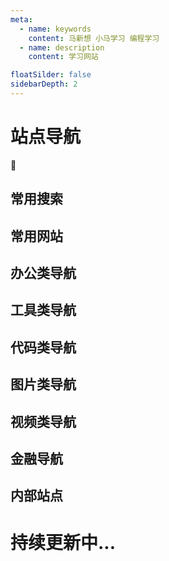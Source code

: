 ```yaml
---
meta:
  - name: keywords
    content: 马新想 小马学习 编程学习
  - name: description
    content: 学习网站

floatSilder: false
sidebarDepth: 2
---
```


# 站点导航

:horse: 
## 常用搜索

<NavItem>
 <NavCard title="百度" jumpUrl="https://www.baidu.com/" logo="baidu.png" des="百度 - 全球最大的中文搜索引擎 " />
 <NavCard title="Google" jumpUrl="https://www.google.com/" logo="google.png" des="谷歌是被公认为全球最大的搜索引擎公司，是一家位于美国的跨国科技企业" />

</NavItem>


## 常用网站

<NavItem>
 <NavCard title="知乎" jumpUrl="https://www.zhihu.com/" logo="zhihu.png" des="中文互联网高质量的问答社区和创作者聚集的原创内容平台" />
 <NavCard title="Quora" jumpUrl="https://www.quora.com/" logo="quora.webp" des="国外一个问答网站，类似于知乎" />
 <NavCard title="今日热榜" jumpUrl="https://tophub.today/" logo="https://file.ipadown.com/tophub/assets/images/favicon/favicon-32x32.png" des="今日热榜提供各站热榜聚合：微信、今日头条、百度、知乎、V2EX、微博、贴吧、豆瓣、天涯、虎扑、Github、抖音...追踪全网热点、简单高效阅读。" />
 <NavCard title="掘金" jumpUrl="https://juejin.cn/" logo="https://sf3-scmcdn2-tos.pstatp.com/xitu_juejin_web/img/logo.a7995ad.svg" des="掘金是一个帮助开发者成长的社区,是给开发者用的 Hacker News,给设计师用的 Designer News,和给产品经理用的 Medium。" />
 <NavCard title="印象中文" jumpUrl="https://docschina.org/" logo="https://docschina.org/favicon.ico" des="印记中文 - 深入挖掘国外前端新领域，为中国 Web 前端开发人员提供优质文档！" />
 <NavCard title="segmentFualt" jumpUrl="https://segmentfault.com/" logo="touch-icon.png" des="SegmentFault 思否是中国领先的开发者技术社区。我们以技术问答、技术专栏、技术课程、技术资讯为核心的产品形态，为开发者提供纯粹、高质的技术交流平台。" />
 <NavCard title="简书" jumpUrl="https://www.jianshu.com/" logo="jianshu.ico" des="简书是一个优质的创作社区，在这里，你可以任性地创作，一篇短文、一张照片、一首诗、一幅画……我们相信，每个人都是生活中的艺术家，有着无穷的创造力。" />
 <NavCard title="菜鸟教程" jumpUrl="https://www.runoob.com/" logo="https://static.runoob.com/images/favicon.ico" des="菜鸟教程(www.runoob.com)提供了编程的基础技术教程, 介绍了HTML、CSS、Javascript、Python，Java，Ruby，C，PHP , MySQL等各种编程语言的基础知识。" />
</NavItem>


## 办公类导航


<NavItem>
 <NavCard title="腾讯文档" jumpUrl="https://docs.qq.com/" logo="https://docs.idqqimg.com/tim/docs/desktop/favicon.ico" des="腾讯文档,在线编辑,办公文档,协同编辑,多人协作" />
</NavItem>

## 工具类导航

<NavItem>
 <NavCard title="Panda" jumpUrl="https://www.pantavv.xyz/" logo="https://www.pantavv.xyz/favicon.ico" des="一个稳定的网络加速器。" />
 <NavCard title="Gmail" jumpUrl="https://mail.google.com/" logo="/gmail.ico" des="Google邮箱网页版。" />
</NavItem>

## 代码类导航

<NavItem>
 <NavCard title="码云" jumpUrl="https://gitee.com/" logo="gitee-fill-round.png" des="Gitee.com(码云) 是 OSCHINA.NET 推出的代码托管平台,支持 Git 和 SVN,提供免费的私有仓库托管。" />
 <NavCard title="GitHub" jumpUrl="https://github.com/" logo="https://github.githubassets.com/favicons/favicon.png" des="GitHub是世界上最大的代码托管平台,超5千万开发者正在使用。" />
 <NavCard title="Git" jumpUrl="https://git-scm.com/" logo="git.png" des="Git是一款免费、开源的分布式版本控制系统,用于敏捷高效地处理任何或小或大的项目。" />
 <NavCard title="VuePress" jumpUrl="https://vuepress.vuejs.org/zh/" logo="https://vuepress.vuejs.org/hero.png" des="Vue 驱动的静态网站生成器。" />
 <NavCard title="阮一峰日志" jumpUrl="http://www.ruanyifeng.com/blog/algorithm/" logo="http://www.ruanyifeng.com/blog/images/person2_s.jpg" des="阮一峰个人博客日志" />
</NavItem>



## 图片类导航 

<NavItem>
 <NavCard title="蓝湖" jumpUrl="https://lanhuapp.com/" logo="https://lhcdn.lanhuapp.com/web/static/favicon.ico" des="蓝湖是一款产品文档和设计图的共享平台,帮助互联网团队更好地管理文档和设计图。" />
 <NavCard title="阿里图标" jumpUrl="https://www.zhihu.com/" logo="alishiliang.png" des="Iconfont-国内功能很强大且图标内容很丰富的矢量图标库,提供矢量图标下载、在线存储、格式转换等功能。阿里巴巴体验团队倾力打造,设计和前端开发的便捷工具" />
 <NavCard title="Tiny" jumpUrl="https://tinypng.com/" logo="https://tinypng.com/images/panda-happy.png" des="一个常用的图片压缩网站" />
 <NavCard title="ICO图片" jumpUrl="http://www.ico51.cn/" logo="http://www.ico51.cn/favicon.ico" des="一个icon在线生成网站" />
 <NavCard title="BigJpg" jumpUrl="https://bigjpg.com/" logo="B.png" des="一个AI人工智能圖片放大网站" />
</NavItem>


## 视频类导航

<NavItem>
 <NavCard title="腾讯视频" jumpUrl="https://v.qq.com/" logo="https://v.qq.com/favicon.ico" des="一个中国领先的在线视频媒体平台,海量高清视频在线观看" />
 <NavCard title="哔哩哔哩" jumpUrl="https://www.bilibili.com/" logo="https://static.hdslb.com/mobile/img/512.png" des="bilibili是国内知名的视频弹幕网站，这里有及时的动漫新番，活跃的ACG氛围，有创意的Up主。大家可以在这里找到许多欢乐。" />
 <NavCard title="YouTube" jumpUrl="https://www.youtube.com/" logo="/youtube.ico" des="一个世界范围的视频上传下载网站。" />

</NavItem>

## 金融导航

<NavItem>
 <NavCard title="币安" jumpUrl="https://www.binancezh.co/" logo="https://public.bnbstatic.com/static/images/common/favicon.ico" des="一个区块链资产交易平台" />

</NavItem>




## 内部站点



<h1>持续更新中...</h1>